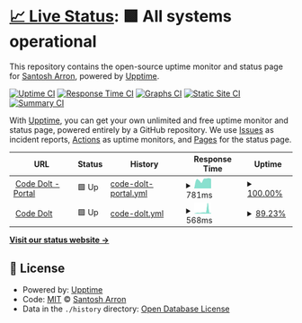 # [📈 Live Status](https://codedolt.com): <!--live status--> **🟩 All systems operational**

This repository contains the open-source uptime monitor and status page for [Santosh Arron](www.epicprogrammer.org), powered by [Upptime](https://github.com/upptime/upptime).

[![Uptime CI](https://github.com/santosharron/professional-threejs-course/workflows/Uptime%20CI/badge.svg)](https://github.com/santosharron/professional-threejs-course/actions?query=workflow%3A%22Uptime+CI%22)
[![Response Time CI](https://github.com/santosharron/professional-threejs-course/workflows/Response%20Time%20CI/badge.svg)](https://github.com/santosharron/professional-threejs-course/actions?query=workflow%3A%22Response+Time+CI%22)
[![Graphs CI](https://github.com/santosharron/professional-threejs-course/workflows/Graphs%20CI/badge.svg)](https://github.com/santosharron/professional-threejs-course/actions?query=workflow%3A%22Graphs+CI%22)
[![Static Site CI](https://github.com/santosharron/professional-threejs-course/workflows/Static%20Site%20CI/badge.svg)](https://github.com/santosharron/professional-threejs-course/actions?query=workflow%3A%22Static+Site+CI%22)
[![Summary CI](https://github.com/santosharron/professional-threejs-course/workflows/Summary%20CI/badge.svg)](https://github.com/santosharron/professional-threejs-course/actions?query=workflow%3A%22Summary+CI%22)

With [Upptime](https://upptime.js.org), you can get your own unlimited and free uptime monitor and status page, powered entirely by a GitHub repository. We use [Issues](https://github.com/santosharron/professional-threejs-course/issues) as incident reports, [Actions](https://github.com/santosharron/professional-threejs-course/actions) as uptime monitors, and [Pages](https://codedolt.com) for the status page.

<!--start: status pages-->
<!-- This summary is generated by Upptime (https://github.com/upptime/upptime) -->
<!-- Do not edit this manually, your changes will be overwritten -->
<!-- prettier-ignore -->
| URL | Status | History | Response Time | Uptime |
| --- | ------ | ------- | ------------- | ------ |
| <img alt="" src="https://icons.duckduckgo.com/ip3/shop.codedolt.com.ico" height="13"> [Code Dolt - Portal](https://shop.codedolt.com/) | 🟩 Up | [code-dolt-portal.yml](https://github.com/santosharron/professional-threejs-course/commits/HEAD/history/code-dolt-portal.yml) | <details><summary><img alt="Response time graph" src="./graphs/code-dolt-portal/response-time-week.png" height="20"> 781ms</summary><br><a href="https://codedolt.com/history/code-dolt-portal"><img alt="Response time 749" src="https://img.shields.io/endpoint?url=https%3A%2F%2Fraw.githubusercontent.com%2Fsantosharron%2Fprofessional-threejs-course%2FHEAD%2Fapi%2Fcode-dolt-portal%2Fresponse-time.json"></a><br><a href="https://codedolt.com/history/code-dolt-portal"><img alt="24-hour response time 843" src="https://img.shields.io/endpoint?url=https%3A%2F%2Fraw.githubusercontent.com%2Fsantosharron%2Fprofessional-threejs-course%2FHEAD%2Fapi%2Fcode-dolt-portal%2Fresponse-time-day.json"></a><br><a href="https://codedolt.com/history/code-dolt-portal"><img alt="7-day response time 781" src="https://img.shields.io/endpoint?url=https%3A%2F%2Fraw.githubusercontent.com%2Fsantosharron%2Fprofessional-threejs-course%2FHEAD%2Fapi%2Fcode-dolt-portal%2Fresponse-time-week.json"></a><br><a href="https://codedolt.com/history/code-dolt-portal"><img alt="30-day response time 737" src="https://img.shields.io/endpoint?url=https%3A%2F%2Fraw.githubusercontent.com%2Fsantosharron%2Fprofessional-threejs-course%2FHEAD%2Fapi%2Fcode-dolt-portal%2Fresponse-time-month.json"></a><br><a href="https://codedolt.com/history/code-dolt-portal"><img alt="1-year response time 749" src="https://img.shields.io/endpoint?url=https%3A%2F%2Fraw.githubusercontent.com%2Fsantosharron%2Fprofessional-threejs-course%2FHEAD%2Fapi%2Fcode-dolt-portal%2Fresponse-time-year.json"></a></details> | <details><summary><a href="https://codedolt.com/history/code-dolt-portal">100.00%</a></summary><a href="https://codedolt.com/history/code-dolt-portal"><img alt="All-time uptime 100.00%" src="https://img.shields.io/endpoint?url=https%3A%2F%2Fraw.githubusercontent.com%2Fsantosharron%2Fprofessional-threejs-course%2FHEAD%2Fapi%2Fcode-dolt-portal%2Fuptime.json"></a><br><a href="https://codedolt.com/history/code-dolt-portal"><img alt="24-hour uptime 100.00%" src="https://img.shields.io/endpoint?url=https%3A%2F%2Fraw.githubusercontent.com%2Fsantosharron%2Fprofessional-threejs-course%2FHEAD%2Fapi%2Fcode-dolt-portal%2Fuptime-day.json"></a><br><a href="https://codedolt.com/history/code-dolt-portal"><img alt="7-day uptime 100.00%" src="https://img.shields.io/endpoint?url=https%3A%2F%2Fraw.githubusercontent.com%2Fsantosharron%2Fprofessional-threejs-course%2FHEAD%2Fapi%2Fcode-dolt-portal%2Fuptime-week.json"></a><br><a href="https://codedolt.com/history/code-dolt-portal"><img alt="30-day uptime 100.00%" src="https://img.shields.io/endpoint?url=https%3A%2F%2Fraw.githubusercontent.com%2Fsantosharron%2Fprofessional-threejs-course%2FHEAD%2Fapi%2Fcode-dolt-portal%2Fuptime-month.json"></a><br><a href="https://codedolt.com/history/code-dolt-portal"><img alt="1-year uptime 100.00%" src="https://img.shields.io/endpoint?url=https%3A%2F%2Fraw.githubusercontent.com%2Fsantosharron%2Fprofessional-threejs-course%2FHEAD%2Fapi%2Fcode-dolt-portal%2Fuptime-year.json"></a></details>
| <img alt="" src="https://icons.duckduckgo.com/ip3/codedolt.com.ico" height="13"> [Code Dolt](https://codedolt.com/) | 🟩 Up | [code-dolt.yml](https://github.com/santosharron/professional-threejs-course/commits/HEAD/history/code-dolt.yml) | <details><summary><img alt="Response time graph" src="./graphs/code-dolt/response-time-week.png" height="20"> 568ms</summary><br><a href="https://codedolt.com/history/code-dolt"><img alt="Response time 402" src="https://img.shields.io/endpoint?url=https%3A%2F%2Fraw.githubusercontent.com%2Fsantosharron%2Fprofessional-threejs-course%2FHEAD%2Fapi%2Fcode-dolt%2Fresponse-time.json"></a><br><a href="https://codedolt.com/history/code-dolt"><img alt="24-hour response time 1250" src="https://img.shields.io/endpoint?url=https%3A%2F%2Fraw.githubusercontent.com%2Fsantosharron%2Fprofessional-threejs-course%2FHEAD%2Fapi%2Fcode-dolt%2Fresponse-time-day.json"></a><br><a href="https://codedolt.com/history/code-dolt"><img alt="7-day response time 568" src="https://img.shields.io/endpoint?url=https%3A%2F%2Fraw.githubusercontent.com%2Fsantosharron%2Fprofessional-threejs-course%2FHEAD%2Fapi%2Fcode-dolt%2Fresponse-time-week.json"></a><br><a href="https://codedolt.com/history/code-dolt"><img alt="30-day response time 443" src="https://img.shields.io/endpoint?url=https%3A%2F%2Fraw.githubusercontent.com%2Fsantosharron%2Fprofessional-threejs-course%2FHEAD%2Fapi%2Fcode-dolt%2Fresponse-time-month.json"></a><br><a href="https://codedolt.com/history/code-dolt"><img alt="1-year response time 402" src="https://img.shields.io/endpoint?url=https%3A%2F%2Fraw.githubusercontent.com%2Fsantosharron%2Fprofessional-threejs-course%2FHEAD%2Fapi%2Fcode-dolt%2Fresponse-time-year.json"></a></details> | <details><summary><a href="https://codedolt.com/history/code-dolt">89.23%</a></summary><a href="https://codedolt.com/history/code-dolt"><img alt="All-time uptime 98.25%" src="https://img.shields.io/endpoint?url=https%3A%2F%2Fraw.githubusercontent.com%2Fsantosharron%2Fprofessional-threejs-course%2FHEAD%2Fapi%2Fcode-dolt%2Fuptime.json"></a><br><a href="https://codedolt.com/history/code-dolt"><img alt="24-hour uptime 44.42%" src="https://img.shields.io/endpoint?url=https%3A%2F%2Fraw.githubusercontent.com%2Fsantosharron%2Fprofessional-threejs-course%2FHEAD%2Fapi%2Fcode-dolt%2Fuptime-day.json"></a><br><a href="https://codedolt.com/history/code-dolt"><img alt="7-day uptime 89.23%" src="https://img.shields.io/endpoint?url=https%3A%2F%2Fraw.githubusercontent.com%2Fsantosharron%2Fprofessional-threejs-course%2FHEAD%2Fapi%2Fcode-dolt%2Fuptime-week.json"></a><br><a href="https://codedolt.com/history/code-dolt"><img alt="30-day uptime 97.52%" src="https://img.shields.io/endpoint?url=https%3A%2F%2Fraw.githubusercontent.com%2Fsantosharron%2Fprofessional-threejs-course%2FHEAD%2Fapi%2Fcode-dolt%2Fuptime-month.json"></a><br><a href="https://codedolt.com/history/code-dolt"><img alt="1-year uptime 98.25%" src="https://img.shields.io/endpoint?url=https%3A%2F%2Fraw.githubusercontent.com%2Fsantosharron%2Fprofessional-threejs-course%2FHEAD%2Fapi%2Fcode-dolt%2Fuptime-year.json"></a></details>

<!--end: status pages-->

[**Visit our status website →**](https://codedolt.com)

## 📄 License

- Powered by: [Upptime](https://github.com/upptime/upptime)
- Code: [MIT](./LICENSE) © [Santosh Arron](www.epicprogrammer.org)
- Data in the `./history` directory: [Open Database License](https://opendatacommons.org/licenses/odbl/1-0/)
